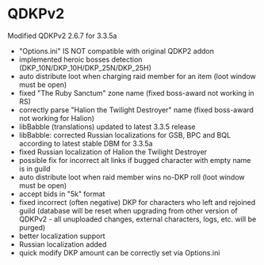 # QDKPv2
Modified QDKPv2 2.6.7 for 3.3.5a

- "Options.ini" IS NOT compatible with original QDKP2 addon
- implemented heroic bosses detection (DKP_10N/DKP_10H/DKP_25N/DKP_25H)
- auto distribute loot when charging raid member for an item (loot window must be open)
- fixed "The Ruby Sanctum" zone name (fixed boss-award not working in RS)
- correctly parse "Halion the Twilight Destroyer" name (fixed boss-award not working for Halion)
- libBabble (translations) updated to latest 3.3.5 release
- libBabble: corrected Russian localizations for GSB, BPC and BQL according to latest stable DBM for 3.3.5a
- fixed Russian localization of Halion the Twilight Destroyer
- possible fix for incorrect alt links if bugged character with empty name is in guild
- auto distribute loot when raid member wins no-DKP roll (loot window must be open)
- accept bids in "5k" format
- fixed incorrect (often negative) DKP for characters who left and rejoined guild (database will be reset when upgrading from other version of QDKPv2 - all unuploaded changes, external characters, logs, etc. will be purged)
- better localization support
- Russian localization added
- quick modify DKP amount can be correctly set via Options.ini

